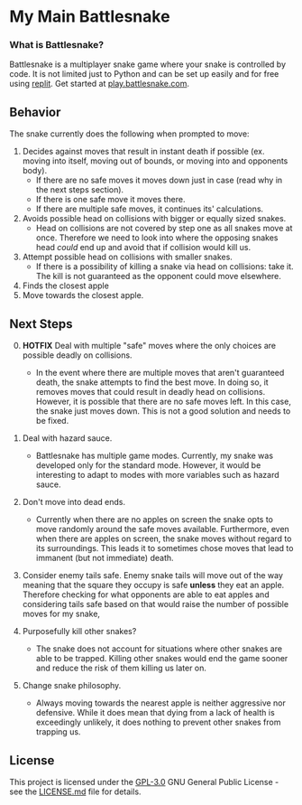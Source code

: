 # My Main Battlesnake

### What is Battlesnake?

Battlesnake is a multiplayer snake game where your snake is controlled by code. It is not limited just to Python and can be set up easily and for free using [replit](https://replit). Get started at [play.battlesnake.com](https://play.battlesnake.com).

## Behavior

The snake currently does the following when prompted to move:

1. Decides against moves that result in instant death if possible (ex. moving into itself, moving out of bounds, or moving into and opponents body).
    - If there are no safe moves it moves down just in case (read why in the next steps section).
    - If there is one safe move it moves there.
    - If there are multiple safe moves, it continues its' calculations.
2. Avoids possible head on collisions with bigger or equally sized snakes.
    - Head on collisions are not covered by step one as all snakes move at once. Therefore we need to look into where the opposing snakes head *could* end up and avoid that if collision would kill us.
3. Attempt possible head on collisions with smaller snakes.
    - If there is a possibility of killing a snake via head on collisions: take it. The kill is not guaranteed as the opponent could move elsewhere.
4. Finds the closest apple
5. Move towards the closest apple.

## Next Steps

0.  **HOTFIX** Deal with multiple "safe" moves where the only choices are possible deadly on collisions.
    - In the event where there are multiple moves that aren't guaranteed death, the snake attempts to find the best move. In doing so, it removes moves that could result in deadly head on collisions. However, it is possible that there are no safe moves left. In this case, the snake just moves down. This is not a good solution and needs to be fixed.

1. Deal with hazard sauce.
    - Battlesnake has multiple game modes. Currently, my snake was developed only for the standard mode. However, it would be interesting to adapt to modes with more variables such as hazard sauce.

2. Don't move into dead ends.
    - Currently when there are no apples on screen the snake opts to move randomly around the safe moves available. Furthermore, even when there are apples on screen, the snake moves without regard to its surroundings. This leads it to sometimes chose moves that lead to immanent (but not immediate) death.

3. Consider enemy tails safe.
    Enemy snake tails will move out of the way meaning that the square they occupy is safe **unless** they eat an apple. Therefore checking for what opponents are able to eat apples and considering tails safe based on that would raise the number of possible moves for my snake,

4. Purposefully kill other snakes?
    - The snake does not account for situations where other snakes are able to be trapped. Killing other snakes would end the game sooner and reduce the risk of them killing us later on.

5. Change snake philosophy.
    - Always moving towards the nearest apple is neither aggressive nor defensive. While it does mean that dying from a lack of health is exceedingly unlikely, it does nothing to prevent other snakes from trapping us.

## License

This project is licensed under the [GPL-3.0](LICENSE.md)
GNU General Public License - see the [LICENSE.md](LICENSE.md) file for
details.
